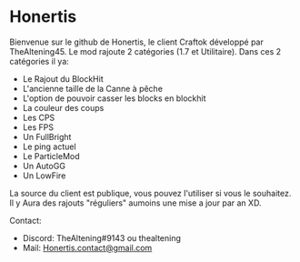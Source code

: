 # Honertis
Bienvenue sur le github de Honertis, le client Craftok développé par TheAltening45.
Le mod rajoute 2 catégories (1.7 et Utilitaire).
  Dans ces 2 catégories il ya:
  - Le Rajout du BlockHit
  - L'ancienne taille de la Canne à pêche
  - L'option de pouvoir casser les blocks en blockhit
  - La couleur des coups
  - Les CPS
  - Les FPS
  - Un FullBright
  - Le ping actuel
  - Le ParticleMod
  - Un AutoGG
  - Un LowFire

La source du client est publique, vous pouvez l'utiliser si vous le souhaitez.
Il y Aura des rajouts "réguliers" aumoins une mise a jour par an XD.

Contact:  
  - Discord: TheAltening#9143 ou thealtening
  - Mail: Honertis.contact@gmail.com

